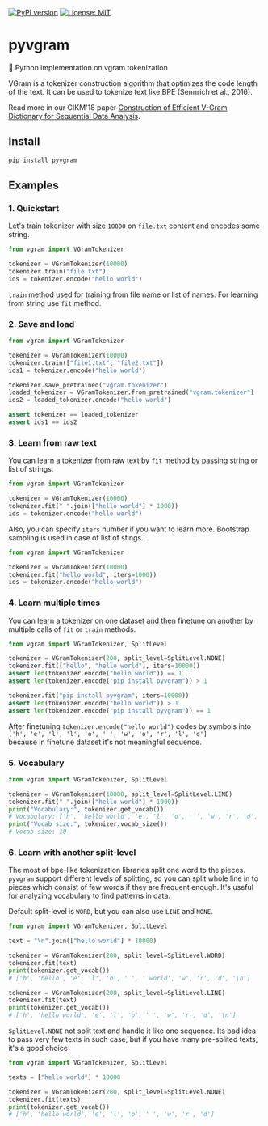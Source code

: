 [![PyPI version](https://badge.fury.io/py/pyvgram.svg)](https://badge.fury.io/py/pyvgram)
[![License: MIT](https://img.shields.io/badge/License-MIT-blue.svg)](https://opensource.org/licenses/MIT)

# pyvgram
🍺 Python implementation on vgram tokenization

VGram is a tokenizer construction algorithm that optimizes the code length of the text.
It can be used to tokenize text like BPE (Sennrich et al., 2016).

Read more in our CIKM'18 paper [Construction of Efficient V-Gram Dictionary for Sequential Data Analysis](https://dl.acm.org/doi/10.1145/3269206.3271789).

## Install
```bash
pip install pyvgram
```

## Examples

### 1. Quickstart

Let's train tokenizer with size `10000` on `file.txt` content and encodes some string.

```python
from vgram import VGramTokenizer

tokenizer = VGramTokenizer(10000)
tokenizer.train("file.txt")
ids = tokenizer.encode("hello world")
```

`train` method used for training from file name or list of names. 
For learning from string use `fit` method.

### 2. Save and load

```python
from vgram import VGramTokenizer

tokenizer = VGramTokenizer(10000)
tokenizer.train(["file1.txt", "file2.txt"])
ids1 = tokenizer.encode("hello world")

tokenizer.save_pretrained("vgram.tokenizer")
loaded_tokenizer = VGramTokenizer.from_pretrained("vgram.tokenizer")
ids2 = loaded_tokenizer.encode("hello world")

assert tokenizer == loaded_tokenizer
assert ids1 == ids2
```

### 3. Learn from raw text

You can learn a tokenizer from raw text by `fit` method by passing string or list of strings.

```python
from vgram import VGramTokenizer

tokenizer = VGramTokenizer(10000)
tokenizer.fit(" ".join(["hello world"] * 1000))
ids = tokenizer.encode("hello world")
```

Also, you can specify `iters` number if you want to learn more. 
Bootstrap sampling is used in case of list of stings.

```python
from vgram import VGramTokenizer

tokenizer = VGramTokenizer(10000)
tokenizer.fit("hello world", iters=1000))
ids = tokenizer.encode("hello world")
```

### 4. Learn multiple times

You can learn a tokenizer on one dataset and then finetune on another 
by multiple calls of `fit` or `train` methods.

```python
from vgram import VGramTokenizer, SplitLevel

tokenizer = VGramTokenizer(200, split_level=SplitLevel.NONE)
tokenizer.fit(["hello", "hello world"], iters=10000))
assert len(tokenizer.encode("hello world")) == 1
assert len(tokenizer.encode("pip install pyvgram")) > 1

tokenizer.fit("pip install pyvgram", iters=10000))
assert len(tokenizer.encode("hello world")) > 1
assert len(tokenizer.encode("pip install pyvgram")) == 1
```

After finetuning `tokenizer.encode("hello world")` codes by symbols 
into `['h', 'e', 'l', 'l', 'o', ' ', 'w', 'o', 'r', 'l', 'd']`  
because in finetune dataset it's not meaningful sequence.

### 5. Vocabulary

```python
from vgram import VGramTokenizer, SplitLevel

tokenizer = VGramTokenizer(10000, split_level=SplitLevel.LINE)
tokenizer.fit(" ".join(["hello world"] * 1000))
print("Vocabulary:", tokenizer.get_vocab())
# Vocabulary: ['h', 'hello world', 'e', 'l', 'o', ' ', 'w', 'r', 'd', '\n']
print("Vocab size:", tokenizer.vocab_size())
# Vocab size: 10
```

### 6. Learn with another split-level

The most of bpe-like tokenization libraries split one word to the pieces.
`pyvgram` support different levels of splitting, 
so you can split whole line in to pieces which consist of few words if they are frequent enough.
It's useful for analyzing vocabulary to find patterns in data.

Default split-level is `WORD`, but you can also use `LINE` and `NONE`.
```python
from vgram import VGramTokenizer, SplitLevel

text = "\n".join(["hello world"] * 10000)

tokenizer = VGramTokenizer(200, split_level=SplitLevel.WORD)
tokenizer.fit(text)
print(tokenizer.get_vocab())
# ['h', 'hello', 'e', 'l', 'o', ' ', ' world', 'w', 'r', 'd', '\n']

tokenizer = VGramTokenizer(200, split_level=SplitLevel.LINE)
tokenizer.fit(text)
print(tokenizer.get_vocab())
# ['h', 'hello world', 'e', 'l', 'o', ' ', 'w', 'r', 'd', '\n']
```

`SplitLevel.NONE` not split text and handle it like one sequence. 
Its bad idea to pass very few texts in such case, 
but if you have many pre-splited texts, it's a good choice 
```python
from vgram import VGramTokenizer, SplitLevel

texts = ["hello world"] * 10000

tokenizer = VGramTokenizer(200, split_level=SplitLevel.NONE)
tokenizer.fit(texts)
print(tokenizer.get_vocab())
# ['h', 'hello world', 'e', 'l', 'o', ' ', 'w', 'r', 'd']
```